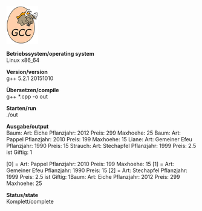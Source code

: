 ![GCC Logo](https://github.com/OlafGroh/OOP/blob/master/C%2B%2B/images/logo.png)


__Betriebssystem/operating system__  
Linux x86_64

__Version/version__  
g++ 5.2.1 20151010

__Übersetzen/compile__  
g++ *.cpp -o out

__Starten/run__  
./out

__Ausgabe/output__  
Baum: Art: Eiche Pflanzjahr: 2012 Preis: 299 Maxhoehe: 25
Baum: Art: Pappel Pflanzjahr: 2010 Preis: 199 Maxhoehe: 15
Liane: Art:  Gemeiner Efeu Pflanzjahr: 1990 Preis: 15
Strauch: Art: Stechapfel Pflanzjahr: 1999 Preis: 2.5 ist Giftig: 1

[0] = Art: Pappel Pflanzjahr: 2010 Preis: 199 Maxhoehe: 15
[1] = Art:  Gemeiner Efeu Pflanzjahr: 1990 Preis: 15
[2] = Art: Stechapfel Pflanzjahr: 1999 Preis: 2.5 ist Giftig: 1Baum: Art: Eiche Pflanzjahr: 2012 Preis: 299 Maxhoehe: 25

__Status/state__  
Komplett/complete
